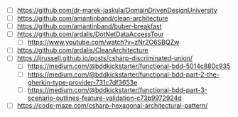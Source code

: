 - [ ] https://github.com/dr-marek-jaskula/DomainDrivenDesignUniversity
- [ ] https://github.com/amantinband/clean-architecture
- [ ] https://github.com/amantinband/buber-breakfast
- [ ] https://github.com/ardalis/DotNetDataAccessTour
  - [ ] https://www.youtube.com/watch?v=zNr2O6SBQZw
- [ ] https://github.com/ardalis/CleanArchitecture
- [ ] https://ijrussell.github.io/posts/csharp-discriminated-union/
  - [ ] https://medium.com/@bddkickstarter/functional-bdd-5014c880c935
  - [ ] https://medium.com/@bddkickstarter/functional-bdd-part-2-the-gherkin-type-provider-731c7df3653e
  - [ ] https://medium.com/@bddkickstarter/functional-bdd-part-3-scenario-outlines-feature-validation-c73b9972924d
- [ ] https://code-maze.com/csharp-hexagonal-architectural-pattern/
